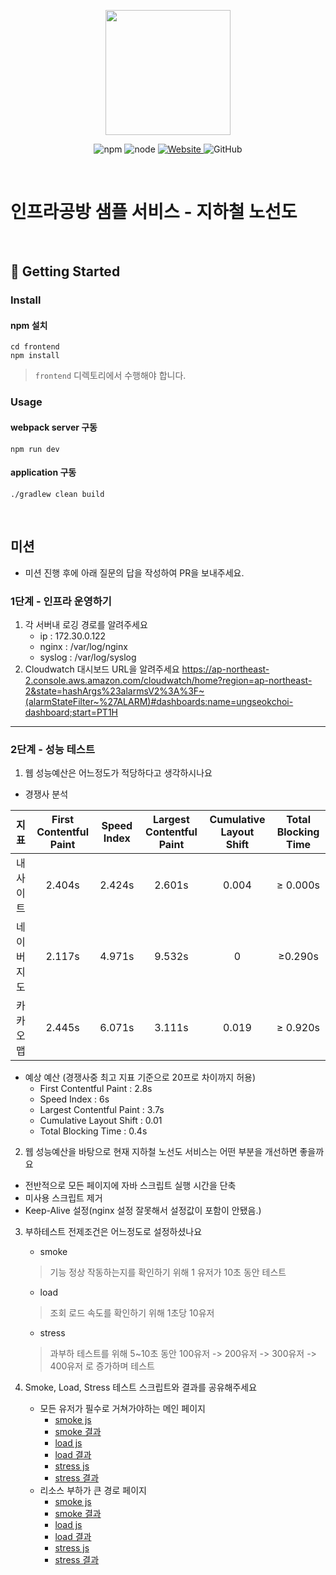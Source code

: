 <p align="center">
    <img width="200px;" src="https://raw.githubusercontent.com/woowacourse/atdd-subway-admin-frontend/master/images/main_logo.png"/>
</p>
<p align="center">
  <img alt="npm" src="https://img.shields.io/badge/npm-%3E%3D%205.5.0-blue">
  <img alt="node" src="https://img.shields.io/badge/node-%3E%3D%209.3.0-blue">
  <a href="https://edu.nextstep.camp/c/R89PYi5H" alt="nextstep atdd">
    <img alt="Website" src="https://img.shields.io/website?url=https%3A%2F%2Fedu.nextstep.camp%2Fc%2FR89PYi5H">
  </a>
  <img alt="GitHub" src="https://img.shields.io/github/license/next-step/atdd-subway-service">
</p>

<br>

# 인프라공방 샘플 서비스 - 지하철 노선도

<br>

## 🚀 Getting Started

### Install
#### npm 설치
```
cd frontend
npm install
```
> `frontend` 디렉토리에서 수행해야 합니다.

### Usage
#### webpack server 구동
```
npm run dev
```
#### application 구동
```
./gradlew clean build
```
<br>

## 미션

* 미션 진행 후에 아래 질문의 답을 작성하여 PR을 보내주세요.

### 1단계 - 인프라 운영하기
1. 각 서버내 로깅 경로를 알려주세요
   - ip : 172.30.0.122
   - nginx : /var/log/nginx
   - syslog : /var/log/syslog
2. Cloudwatch 대시보드 URL을 알려주세요
   https://ap-northeast-2.console.aws.amazon.com/cloudwatch/home?region=ap-northeast-2&state=hashArgs%23alarmsV2%3A%3F~(alarmStateFilter~%27ALARM)#dashboards:name=ungseokchoi-dashboard;start=PT1H
---

### 2단계 - 성능 테스트
1. 웹 성능예산은 어느정도가 적당하다고 생각하시나요

- 경쟁사 분석

|지표|First Contentful Paint|Speed Index|Largest Contentful Paint|Cumulative Layout Shift|Total Blocking Time|  
|:------:|:------:|:------:|:------:|:------:|:------:|
|내 사이트|2.404s|2.424s|2.601s|0.004|≥ 0.000s|
|네이버지도|2.117s|4.971s|9.532s|0|≥0.290s|
|카카오맵|2.445s|6.071s|3.111s|0.019|≥ 0.920s|

- 예상 예산 (경쟁사중 최고 지표 기준으로 20프로 차이까지 허용)
  - First Contentful Paint : 2.8s
  - Speed Index : 6s
  - Largest Contentful Paint : 3.7s
  - Cumulative Layout Shift : 0.01
  - Total Blocking Time : 0.4s

2. 웹 성능예산을 바탕으로 현재 지하철 노선도 서비스는 어떤 부분을 개선하면 좋을까요
- 전반적으로 모든 페이지에 자바 스크립트 실행 시간을 단축
- 미사용 스크립트 제거
- Keep-Alive 설정(nginx 설정 잘못해서 설정값이 포함이 안됐음.)

3. 부하테스트 전제조건은 어느정도로 설정하셨나요
   - smoke 
   > 기능 정상 작동하는지를 확인하기 위해 1 유저가 10초 동안 테스트 
   - load
   > 조회 로드 속도를 확인하기 위해 1초당 10유저
   - stress
   > 과부하 테스트를 위해  5~10초 동안 100유저 -> 200유저 -> 300유저 -> 400유저 로 증가하며 테스트
   
4. Smoke, Load, Stress 테스트 스크립트와 결과를 공유해주세요
   - 모든 유저가 필수로 거쳐가야하는 메인 페이지
     - [smoke js](/k6/main/smoke.js)
     - [smoke 결과](/k6/main/main_load.PNG)
     - [load js](/k6/main/load.js)
     - [load 결과](/k6/main/main_load.PNG)
     - [stress js](/k6/main/stress.js)
     - [stress 결과](/k6/main/main_stress.PNG)
   - 리소스 부하가 큰 경로 페이지
       - [smoke js](/k6/path/smoke.js)
       - [smoke 결과](/k6/path/path_load.PNG)
       - [load js](/k6/path/load.js)
       - [load 결과](/k6/path/path_load.PNG)
       - [stress js](/k6/path/stress.js)
       - [stress 결과](/k6/path/path_stress.PNG)
